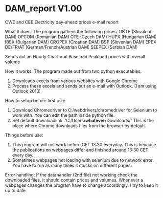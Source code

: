 # DAM_report V1.00
CWE and CEE Electricity day-ahead prices e-mail report

What it does:
The program gathers the following prices:
OKTE (Slovakian DAM)
OPCOM (Romanian DAM)
OTE (Czech DAM)
HUPX (Hungarian DAM)
IBEX (Bulgarian DAM)
CROPEX (Croatian DAM)
BSP (Slovenian DAM)
EPEX DE/FR/AT (German/French/Austrian DAM)
SEEPEX (Serbian DAM)

Sends out an Hourly Chart and Baseload Peakload prices with overall volume

How it works:
The program made out from two python executables.
1. Downloads excels from various websites with Google Chrome
2. Process these excels and sends out an e-mail with Outlook. (I am using Outlook 2013) 

How to setup before first use:
1. Download Chromedriver to C:/webdrivers/chromedriver for Selenium to work with. You can edit the path inside python file.
2. Set default downloadlink: 'C:/Users/**whatever**/Downloads/' This is the place where Chrome downloads files from the browser by default.

Things before use:
1. This program will not work before CET 13:30 everyday. 
This is because the publications on webpages differ and finished around 13:30 CET every day.
2. Sometimes webpages not loading with selenium due to network error. You have to run as many times it stucks on different pages.

Error handling:
If the datahandler (2nd file) not working check the downloaded files. It should contain prices and volumes.
Whenever a webpages changes the program have to change accordingly. I try to keep it up to date.

